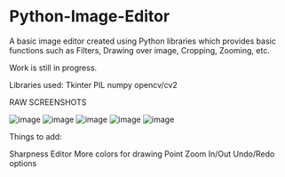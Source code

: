 # Python-Image-Editor

A basic image editor created using Python libraries which provides basic functions such as Filters, Drawing over image, Cropping, Zooming, etc. 

Work is still in progress.

Libraries used: 
Tkinter
PIL
numpy
opencv/cv2


RAW SCREENSHOTS

![image](https://user-images.githubusercontent.com/110248822/197221590-0711956e-2d82-447f-8dec-3dd7ca8ca776.png)
![image](https://user-images.githubusercontent.com/110248822/197221606-009e5f56-fa75-471e-baf2-cd14b67fd563.png)
![image](https://user-images.githubusercontent.com/110248822/197221703-c65e2233-bda3-472b-91dd-e440ec27805e.png)
![image](https://user-images.githubusercontent.com/110248822/197221805-e9bd2bda-57e9-4d02-912d-17c12c7a02ff.png)
![image](https://user-images.githubusercontent.com/110248822/197221913-ff1807c5-dcfa-4a86-8250-df320cba7f67.png)



Things to add: 

Sharpness Editor
More colors for drawing
Point Zoom In/Out
Undo/Redo options
